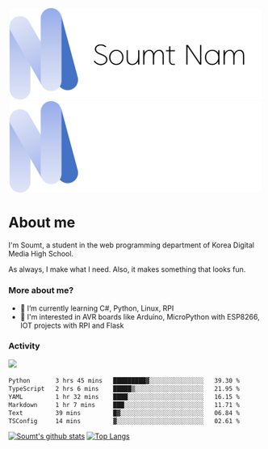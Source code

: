 <p align="center">
  <img src="https://github.com/soumt-r/soumt-r/blob/main/soumt.png?raw=true#gh-light-mode-only" style="width:500px">
  <img src="https://github.com/soumt-r/soumt-r/blob/main/soumt_dark.png?raw=true#gh-dark-mode-only" style="width:500px">
</p>

# About me

I'm Soumt, a student in the web programming department of Korea Digital Media High School.

As always, I make what I need. Also, it makes something that looks fun.

### More about me?
- 🌱 I’m currently learning C#, Python, Linux, RPI
- :pushpin: I'm interested in AVR boards like Arduino, MicroPython with ESP8266, IOT projects with RPI and Flask


### Activity
<img height="400" img src="https://wakatime.com/share/@soumt_r/0e4d0df5-374b-4c75-8ddb-57d54d739f69.svg"></img>

<!--START_SECTION:waka-->

```text
Python       3 hrs 45 mins   █████████▓░░░░░░░░░░░░░░░   39.30 %
TypeScript   2 hrs 6 mins    █████▒░░░░░░░░░░░░░░░░░░░   21.95 %
YAML         1 hr 32 mins    ████░░░░░░░░░░░░░░░░░░░░░   16.15 %
Markdown     1 hr 7 mins     ███░░░░░░░░░░░░░░░░░░░░░░   11.71 %
Text         39 mins         █▓░░░░░░░░░░░░░░░░░░░░░░░   06.84 %
TSConfig     14 mins         ▓░░░░░░░░░░░░░░░░░░░░░░░░   02.61 %
```

<!--END_SECTION:waka-->

[![Soumt's github stats](https://github-readme-stats.vercel.app/api?username=soumt-r)](https://github.com/anuraghazra/github-readme-stats)
[![Top Langs](https://github-readme-stats.vercel.app/api/top-langs/?username=soumt-r&layout=compact)](https://github.com/anuraghazra/github-readme-stats)

